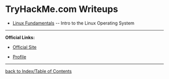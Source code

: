# TryHackMe.com Writeups

* [Linux Fundamentals](thmLinuxFundamentals.md) -- Intro to the Linux Operating System

---
**Official Links:**

* [Official Site](https://tryhackme.com/)

* [Profile](https://tryhackme.com/p/gesteratops)

---
[back to Index/Table of Contents](index.md)
